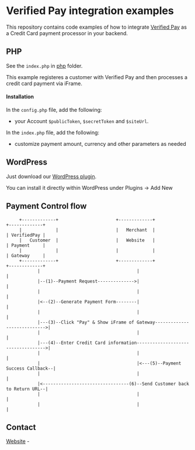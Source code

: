 # Verified Pay integration examples
This repository contains code examples of how to integrate [Verified Pay](https://verified-pay.com/)
as a Credit Card payment processor in your backend.


## PHP
See the `index.php` in [php](php) folder.

This example registeres a customer with Verified Pay and then processes a credit card payment via iFrame.

#### Installation
In the `config.php` file, add the following:
- your Account `$publicToken`, `$secretToken` and `$siteUrl`.

In the `index.php` file, add the following:
- customize payment amount, currency and other parameters as needed


## WordPress
Just download our [WordPress plugin](https://wordpress.org/plugins/verified-pay-credit-card-payments/).

You can install it directly within WordPress under Plugins -> Add New


## Payment Control flow
``` text 
     +-------------+                      +-------------+                      +-------------+
     |             |                      |   Merchant  |                      | VerifiedPay |
     |   Customer  |                      |   Website   |                      | Payment     |
     |             |                      |             |                      | Gateway     |
     +-------------+                      +-------------+                      +-------------+
            |                                     |                                   |
            |--(1)--Payment Request-------------->|                                   |
            |                                     |                                   |
            |<--(2)--Generate Payment Form--------|                                   |
            |                                     |                                   |
            |---(3)--Click "Pay" & Show iFrame of Gateway---------------------------->|
            |                                     |                                   |
            |---(4)--Enter Credit Card information----------------------------------->|
            |                                     |                                   |
            |                                     |<---(5)--Payment Success Callback--|
            |                                     |                                   |
            |<---------------------------------(6)--Send Customer back to Return URL--|
            |                                     |                                   |
            |                                     |                                   |
```


## Contact
[Website](https://verified-pay.com/) -
